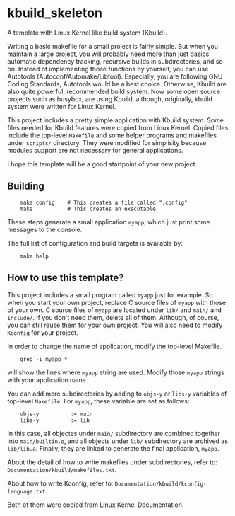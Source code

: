 kbuild_skeleton
===============

A template with Linux Kernel like build system (Kbuild).

Writing a basic makefile for a small project is fairly simple.
But when you maintain a large project, you will probably need more than just
basics: automatic dependency tracking, recursive builds in subdirectories,
and so on.
Instead of implementing those functions by yourself, you can use Autotools
(Autoconf/Automake/Libtool). Especially, you are following GNU Coding
Standards,
Autotools would be a best choice.
Otherwise, Kbuild are also quite powerful, recommended build system.
Now some open source projects such as busybox, are using Kbuild,
although, originally, kbuild system were written for Linux Kernel.

This project includes a pretty simple application with Kbuild system.
Some files needed for Kbuild features were copied from Linux Kernel.
Copied files include the top-level `Makefile` and some helper programs and
makefiles under `scripts/` directory.
They were modified for simplisity because modules support are not necessary
for general applications.

I hope this template will be a good startpoint of your new project.

Building
--------

        make config    # This creates a file called ".config"
        make           # This creates an executable

These steps generate a small application `myapp`,
which just print some messages to the console.

The full list of configuration and build targets is available by:

        make help

How to use this template?
-------------------------

This project includes a small program called `myapp` just for example.
So when you start your own project, replace C source files of `myapp`
with those of your own.
C source files of `myapp` are located under `lib/` and `main/` and `include/`.
If you don't need them, delete all of them.
Although, of course, you can still reuse them for your own project.
You will also need to modify `Kconfig` for your project.

In order to change the name of application, modify the top-level Makefile.

        grep -i myapp *

will show the lines where `myapp` string are used.
Modify those `myapp` strings with your application name.

You can add more subdirectories by adding to `objs-y` or `libs-y` variables
of top-level `Makefile`.
For `myapp`, these variable are set as follows:

        objs-y          := main
        libs-y          := lib

In this case, all objectes under `main/` subdirectory are combined together
into `main/builtin.o`, and all objects under `lib/` subdirectory are archived
as `lib/lib.a`.
Finally, they are linked to generate the final application, `myapp`.

About the detail of how to write makefiles under subdirectories, refer to:
`Documentation/kbuild/makefiles.txt`.

About how to write Kconfig, refer to:
`Documentation/kbuild/kconfig-language.txt`.

Both of them were copied from Linux Kernel Documentation.
